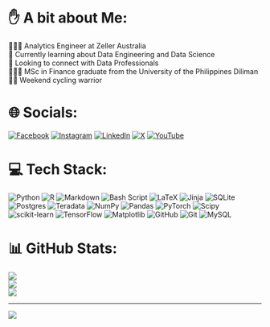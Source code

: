 # ✋ A bit about Me:
🧑🏽‍💻 Analytics Engineer at Zeller Australia<br>💭 Currently learning about Data Engineering and Data Science<br>🤝 Looking to connect with Data Professionals<br>🧑🏽‍🎓 MSc in Finance graduate from the University of the Philippines Diliman<br>🚴🏽 Weekend cycling warrior


# 🌐 Socials:
[![Facebook](https://img.shields.io/badge/Facebook-%231877F2.svg?logo=Facebook&logoColor=white)](https://facebook.com/jomarmartinezjordas2010) [![Instagram](https://img.shields.io/badge/Instagram-%23E4405F.svg?logo=Instagram&logoColor=white)](https://instagram.com/jomarmjordas) [![LinkedIn](https://img.shields.io/badge/LinkedIn-%230077B5.svg?logo=linkedin&logoColor=white)](https://linkedin.com/in/jomarmartinezjordas) [![X](https://img.shields.io/badge/X-black.svg?logo=X&logoColor=white)](https://x.com/jomarjordas) [![YouTube](https://img.shields.io/badge/YouTube-%23FF0000.svg?logo=YouTube&logoColor=white)](https://youtube.com/@jojocycle4115) 

# 💻 Tech Stack:
![Python](https://img.shields.io/badge/python-3670A0?style=for-the-badge&logo=python&logoColor=ffdd54) ![R](https://img.shields.io/badge/r-%23276DC3.svg?style=for-the-badge&logo=r&logoColor=white) ![Markdown](https://img.shields.io/badge/markdown-%23000000.svg?style=for-the-badge&logo=markdown&logoColor=white) ![Bash Script](https://img.shields.io/badge/bash_script-%23121011.svg?style=for-the-badge&logo=gnu-bash&logoColor=white) ![LaTeX](https://img.shields.io/badge/latex-%23008080.svg?style=for-the-badge&logo=latex&logoColor=white) ![Jinja](https://img.shields.io/badge/jinja-white.svg?style=for-the-badge&logo=jinja&logoColor=black) ![SQLite](https://img.shields.io/badge/sqlite-%2307405e.svg?style=for-the-badge&logo=sqlite&logoColor=white) ![Postgres](https://img.shields.io/badge/postgres-%23316192.svg?style=for-the-badge&logo=postgresql&logoColor=white) ![Teradata](https://img.shields.io/badge/Teradata-F37440?style=for-the-badge&logo=teradata&logoColor=white) ![NumPy](https://img.shields.io/badge/numpy-%23013243.svg?style=for-the-badge&logo=numpy&logoColor=white) ![Pandas](https://img.shields.io/badge/pandas-%23150458.svg?style=for-the-badge&logo=pandas&logoColor=white) ![PyTorch](https://img.shields.io/badge/PyTorch-%23EE4C2C.svg?style=for-the-badge&logo=PyTorch&logoColor=white) ![Scipy](https://img.shields.io/badge/SciPy-%230C55A5.svg?style=for-the-badge&logo=scipy&logoColor=%white) ![scikit-learn](https://img.shields.io/badge/scikit--learn-%23F7931E.svg?style=for-the-badge&logo=scikit-learn&logoColor=white) ![TensorFlow](https://img.shields.io/badge/TensorFlow-%23FF6F00.svg?style=for-the-badge&logo=TensorFlow&logoColor=white) ![Matplotlib](https://img.shields.io/badge/Matplotlib-%23ffffff.svg?style=for-the-badge&logo=Matplotlib&logoColor=black) ![GitHub](https://img.shields.io/badge/github-%23121011.svg?style=for-the-badge&logo=github&logoColor=white) ![Git](https://img.shields.io/badge/git-%23F05033.svg?style=for-the-badge&logo=git&logoColor=white) ![MySQL](https://img.shields.io/badge/mysql-4479A1.svg?style=for-the-badge&logo=mysql&logoColor=white)
# 📊 GitHub Stats:
![](https://github-readme-stats.vercel.app/api?username=jomarmartinezjordas&theme=dark&hide_border=false&include_all_commits=false&count_private=false)<br/>
![](https://github-readme-streak-stats.herokuapp.com/?user=jomarmartinezjordas&theme=dark&hide_border=false)<br/>
![](https://github-readme-stats.vercel.app/api/top-langs/?username=jomarmartinezjordas&theme=dark&hide_border=false&include_all_commits=false&count_private=false&layout=compact)

---
[![](https://visitcount.itsvg.in/api?id=jomarmartinezjordas&icon=0&color=0)](https://visitcount.itsvg.in)

<!-- Proudly created with GPRM ( https://gprm.itsvg.in ) -->
